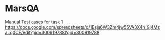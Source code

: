 # MarsQA


Manual Test cases for task 1 
https://docs.google.com/spreadsheets/d/1Esjq6W3Zm4jw55VA3X4h_9j4MzaLq0CE/edit?gid=300919788#gid=300919788

